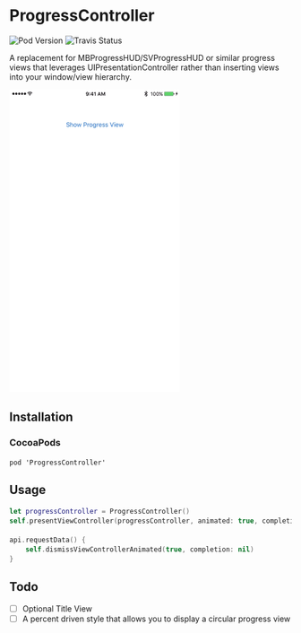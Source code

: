 # ProgressController

![Pod Version](https://img.shields.io/cocoapods/v/ProgressController.svg?style=flat) ![Travis Status](https://travis-ci.org/YayNext/ProgressController.svg?branch=master)

A replacement for MBProgressHUD/SVProgressHUD or similar progress views that leverages UIPresentationController rather than inserting views into your window/view hierarchy.

![ProgressController](https://raw.githubusercontent.com/YayNext/ProgressController/master/preview.gif)

## Installation

### CocoaPods
```
pod 'ProgressController'
```

## Usage

```swift
let progressController = ProgressController()
self.presentViewController(progressController, animated: true, completion: nil)

api.requestData() {
    self.dismissViewControllerAnimated(true, completion: nil)
}
```

## Todo
- [ ] Optional Title View
- [ ] A percent driven style that allows you to display a circular progress view
